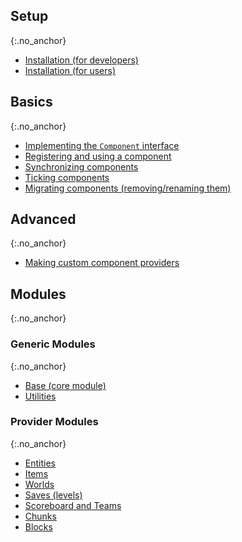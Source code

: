## Setup
{:.no_anchor}
- [Installation (for developers)](/wiki/cardinal-components-api/dev-install)
- [Installation (for users)](/wiki/cardinal-components-api/user-install)

## Basics
{:.no_anchor}
- [Implementing the `Component` interface](/wiki/cardinal-components-api/implementing-component)
- [Registering and using a component](/wiki/cardinal-components-api/registration)
- [Synchronizing components](/wiki/cardinal-components-api/synchronization)
- [Ticking components](/wiki/cardinal-components-api/ticking)
- [Migrating components (removing/renaming them)](/wiki/cardinal-components-api/migrating-components)

## Advanced
{:.no_anchor}
- [Making custom component providers](/wiki/cardinal-components-api/advanced/custom-component-providers)

## Modules
{:.no_anchor}

### Generic Modules
{:.no_anchor}
- [Base (core module)](/wiki/cardinal-components-api/modules/base)
- [Utilities](/wiki/cardinal-components-api/modules/util)

### Provider Modules
{:.no_anchor}
- [Entities](/wiki/cardinal-components-api/modules/entity)
- [Items](/wiki/cardinal-components-api/modules/item)
- [Worlds](/wiki/cardinal-components-api/modules/world)
- [Saves (levels)](/wiki/cardinal-components-api/modules/level)
- [Scoreboard and Teams](/wiki/cardinal-components-api/modules/scoreboard)
- [Chunks](/wiki/cardinal-components-api/modules/chunk)
- [Blocks](/wiki/cardinal-components-api/modules/block)
